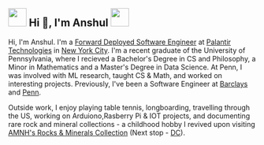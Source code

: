 ## <img src = "https://www.wallpapertip.com/wmimgs/186-1863586_akatsuki-clouds-hd-png-vector-akatsuki-logo-png.png" width = "37"></img> Hi 👋, I'm Anshul <img src = "https://www.wallpapertip.com/wmimgs/186-1863586_akatsuki-clouds-hd-png-vector-akatsuki-logo-png.png" width = "37"></img>  

<p style={{'paddingBottom' : '20px'}}>
            Hi, I'm Anshul. I'm a <a href = "https://www.youtube.com/watch?v=5OYy_UtINo4" target = "_blank">Forward Deployed Software Engineer</a> at <a href = "https://www.palantir.com/">Palantir Technologies</a> in 
           <a href = "https://www.earthcam.com/usa/newyork/statueofliberty/?cam=liberty_hd" target = "_blank"> New York City</a>. I'm a recent graduate 
            of the University of Pennsylvania, where I recieved a
            Bachelor's Degree in CS and Philosophy, a Minor in Mathematics and a Master's Degree in Data Science. 
            At Penn, I was involved with ML research, taught CS &amp; Math,  and worked on interesting projects. 
            Previously, I've been a Software Engineer at <a href = "https://home.barclays/" target="_blank">Barclays</a> and 
            <a href = "https://www.upenn.edu/" target = "_blank"> Penn</a>. 
          </p>
          <p style={{'paddingBottom' : '20px'}}>
            Outside work, I enjoy playing table tennis, longboarding, travelling through the US, working on Arduiono,Rasberry Pi &amp; IOT projects,
            and documenting rare rock and mineral collections - a childhood hobby I revived
            upon visiting <a href = "https://www.youtube.com/watch?v=_dJX32lxVtI" target="_blank">AMNH's
            Rocks &amp; Minerals Collection</a> (Next stop - <a href = "https://www.si.edu/spotlight/geogallery" target="_blank">DC</a>).
          </p>
<!--
**anshultripathi2699/anshultripathi2699** is a ✨ _special_ ✨ repository because its `README.md` (this file) appears on your GitHub profile.

Here are some ideas to get you started:

- 🔭 I’m currently working on ...
- 🌱 I’m currently learning ...
- 👯 I’m looking to collaborate on ...
- 🤔 I’m looking for help with ...
- 💬 Ask me about ...
- 📫 How to reach me: ...
- 😄 Pronouns: ...
- ⚡ Fun fact: ...
-->
